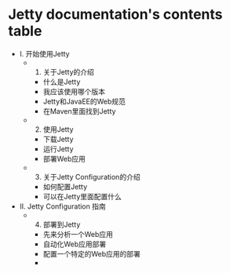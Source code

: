 # Jetty documentation's contents table
- Ⅰ. 开始使用Jetty
  - 1. 关于Jetty的介绍
    - 什么是Jetty
    - 我应该使用哪个版本
    - Jetty和JavaEE的Web规范
    - 在Maven里面找到Jetty
  - 2. 使用Jetty
    - 下载Jetty
    - 运行Jetty
    - 部署Web应用
  - 3. 关于Jetty Configuration的介绍
    - 如何配置Jetty
    - 可以在Jetty里面配置什么
- Ⅱ. Jetty Configuration 指南
  - 4. 部署到Jetty
    - 先来分析一个Web应用
    - 自动化Web应用部署
    - 配置一个特定的Web应用的部署
    -
